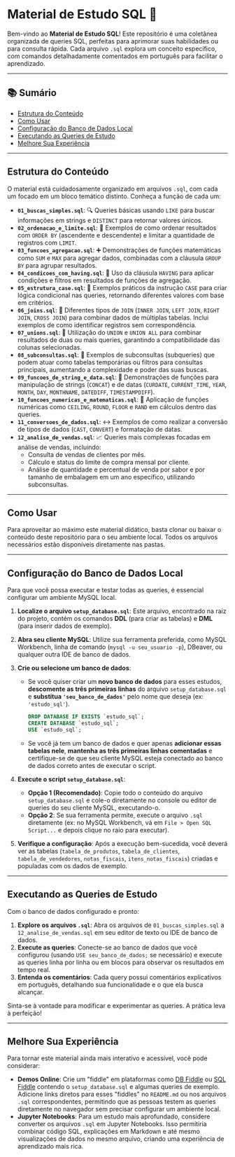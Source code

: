 # Material de Estudo SQL 🚀

Bem-vindo ao **Material de Estudo SQL**! Este repositório é uma coletânea organizada de queries SQL, perfeitas para aprimorar suas habilidades ou para consulta rápida. Cada arquivo `.sql` explora um conceito específico, com comandos detalhadamente comentados em português para facilitar o aprendizado.

---

## 📚 Sumário

* [Estrutura do Conteúdo](#estrutura-do-conteúdo)
* [Como Usar](#como-usar)
* [Configuração do Banco de Dados Local](#configuração-do-banco-de-dados-local)
* [Executando as Queries de Estudo](#executando-as-queries-de-estudo)
* [Melhore Sua Experiência](#melhore-sua-experiência)

---

## Estrutura do Conteúdo

O material está cuidadosamente organizado em arquivos `.sql`, com cada um focado em um bloco temático distinto. Conheça a função de cada um:

* **`01_buscas_simples.sql`**: 🔍 Queries básicas usando `LIKE` para buscar informações em strings e `DISTINCT` para retornar valores únicos.
* **`02_ordenacao_e_limite.sql`**: 🔢 Exemplos de como ordenar resultados com `ORDER BY` (ascendente e descendente) e limitar a quantidade de registros com `LIMIT`.
* **`03_funcoes_agregacao.sql`**: ➕ Demonstrações de funções matemáticas como `SUM` e `MAX` para agregar dados, combinadas com a cláusula `GROUP BY` para agrupar resultados.
* **`04_condicoes_com_having.sql`**: 🎯 Uso da cláusula `HAVING` para aplicar condições e filtros em resultados de funções de agregação.
* **`05_estrutura_case.sql`**: 🚦 Exemplos práticos da instrução `CASE` para criar lógica condicional nas queries, retornando diferentes valores com base em critérios.
* **`06_joins.sql`**: 🔗 Diferentes tipos de `JOIN` (`INNER JOIN`, `LEFT JOIN`, `RIGHT JOIN`, `CROSS JOIN`) para combinar dados de múltiplas tabelas. Inclui exemplos de como identificar registros sem correspondência.
* **`07_unions.sql`**: 🤝 Utilização do `UNION` e `UNION ALL` para combinar resultados de duas ou mais queries, garantindo a compatibilidade das colunas selecionadas.
* **`08_subconsultas.sql`**: 🧩 Exemplos de subconsultas (subqueries) que podem atuar como tabelas temporárias ou filtros para consultas principais, aumentando a complexidade e poder das suas buscas.
* **`09_funcoes_de_string_e_data.sql`**: 📅 Demonstrações de funções para manipulação de strings (`CONCAT`) e de datas (`CURDATE`, `CURRENT_TIME`, `YEAR`, `MONTH`, `DAY`, `MONTHNAME`, `DATEDIFF`, `TIMESTAMPDIFF`).
* **`10_funcoes_numericas_e_matematicas.sql`**: 🧮 Aplicação de funções numéricas como `CEILING`, `ROUND`, `FLOOR` e `RAND` em cálculos dentro das queries.
* **`11_conversoes_de_dados.sql`**: ↔️ Exemplos de como realizar a conversão de tipos de dados (`CAST`, `CONVERT`) e formatação de datas.
* **`12_analise_de_vendas.sql`**: 📈 Queries mais complexas focadas em análise de vendas, incluindo:
    * Consulta de vendas de clientes por mês.
    * Cálculo e status do limite de compra mensal por cliente.
    * Análise de quantidade e percentual de venda por sabor e por tamanho de embalagem em um ano específico, utilizando subconsultas.

---

## Como Usar

Para aproveitar ao máximo este material didático, basta clonar ou baixar o conteúdo deste repositório para o seu ambiente local. Todos os arquivos necessários estão disponíveis diretamente nas pastas.

---

## Configuração do Banco de Dados Local

Para que você possa executar e testar todas as queries, é essencial configurar um ambiente MySQL local.

1.  **Localize o arquivo `setup_database.sql`**: Este arquivo, encontrado na raiz do projeto, contém os comandos **DDL** (para criar as tabelas) e **DML** (para inserir dados de exemplo).

2.  **Abra seu cliente MySQL**: Utilize sua ferramenta preferida, como MySQL Workbench, linha de comando (`mysql -u seu_usuario -p`), DBeaver, ou qualquer outra IDE de banco de dados.

3.  **Crie ou selecione um banco de dados**:
    * Se você quiser criar um **novo banco de dados** para esses estudos, **descomente as três primeiras linhas** do arquivo `setup_database.sql` e **substitua `'seu_banco_de_dados'`** pelo nome que deseja (ex: `'estudo_sql'`).
        ```sql
        DROP DATABASE IF EXISTS `estudo_sql`;
        CREATE DATABASE `estudo_sql`;
        USE `estudo_sql`;
        ```
    * Se você já tem um banco de dados e quer apenas **adicionar essas tabelas nele**, **mantenha as três primeiras linhas comentadas** e certifique-se de que seu cliente MySQL esteja conectado ao banco de dados correto antes de executar o script.

4.  **Execute o script `setup_database.sql`**:
    * **Opção 1 (Recomendado)**: Copie todo o conteúdo do arquivo `setup_database.sql` e cole-o diretamente no console ou editor de queries do seu cliente MySQL, executando-o.
    * **Opção 2**: Se sua ferramenta permite, execute o arquivo `.sql` diretamente (ex: no MySQL Workbench, vá em `File > Open SQL Script...` e depois clique no raio para executar).

5.  **Verifique a configuração**: Após a execução bem-sucedida, você deverá ver as tabelas (`tabela_de_produtos`, `tabela_de_clientes`, `tabela_de_vendedores`, `notas_fiscais`, `itens_notas_fiscais`) criadas e populadas com os dados de exemplo.

---

## Executando as Queries de Estudo

Com o banco de dados configurado e pronto:

1.  **Explore os arquivos `.sql`**: Abra os arquivos de `01_buscas_simples.sql` a `12_analise_de_vendas.sql` em seu editor de texto ou IDE de banco de dados.
2.  **Execute as queries**: Conecte-se ao banco de dados que você configurou (usando `USE seu_banco_de_dados;` se necessário) e execute as queries linha por linha ou em blocos para observar os resultados em tempo real.
3.  **Entenda os comentários**: Cada query possui comentários explicativos em português, detalhando sua funcionalidade e o que ela busca alcançar.

Sinta-se à vontade para modificar e experimentar as queries. A prática leva à perfeição!

---

## Melhore Sua Experiência

Para tornar este material ainda mais interativo e acessível, você pode considerar:

* **Demos Online**: Crie um "fiddle" em plataformas como [DB Fiddle](https://www.db-fiddle.com/) ou [SQL Fiddle](http://sqlfiddle.com/) contendo o `setup_database.sql` e algumas queries de exemplo. Adicione links diretos para esses "fiddles" no `README.md` ou nos arquivos `.sql` correspondentes, permitindo que as pessoas testem as queries diretamente no navegador sem precisar configurar um ambiente local.
* **Jupyter Notebooks**: Para um estudo mais aprofundado, considere converter os arquivos `.sql` em Jupyter Notebooks. Isso permitiria combinar código SQL, explicações em Markdown e até mesmo visualizações de dados no mesmo arquivo, criando uma experiência de aprendizado mais rica.

